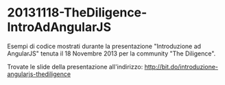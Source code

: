 20131118-TheDiligence-IntroAdAngularJS
======================================

Esempi di codice mostrati durante la presentazione "Introduzione ad AngularJS" tenuta il 18 Novembre 2013 per la community "The Diligence".

Trovate le slide della presentazione all'indirizzo: http://bit.do/introduzione-angularjs-thediligence

